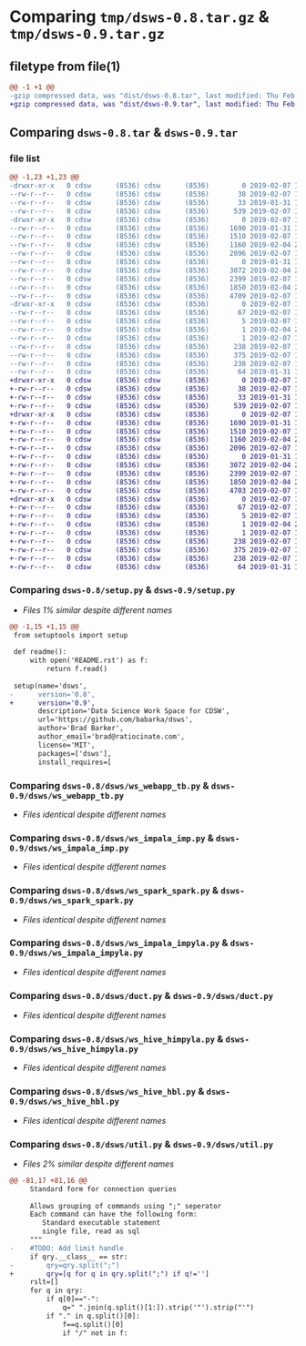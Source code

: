 # Comparing `tmp/dsws-0.8.tar.gz` & `tmp/dsws-0.9.tar.gz`

## filetype from file(1)

```diff
@@ -1 +1 @@
-gzip compressed data, was "dist/dsws-0.8.tar", last modified: Thu Feb  7 15:52:35 2019, max compression
+gzip compressed data, was "dist/dsws-0.9.tar", last modified: Thu Feb  7 17:38:41 2019, max compression
```

## Comparing `dsws-0.8.tar` & `dsws-0.9.tar`

### file list

```diff
@@ -1,23 +1,23 @@
-drwxr-xr-x   0 cdsw      (8536) cdsw      (8536)        0 2019-02-07 15:52:35.000000 dsws-0.8/
--rw-r--r--   0 cdsw      (8536) cdsw      (8536)       38 2019-02-07 15:52:35.000000 dsws-0.8/setup.cfg
--rw-r--r--   0 cdsw      (8536) cdsw      (8536)       33 2019-01-31 16:04:49.000000 dsws-0.8/MANIFEST.in
--rw-r--r--   0 cdsw      (8536) cdsw      (8536)      539 2019-02-07 15:43:42.000000 dsws-0.8/setup.py
-drwxr-xr-x   0 cdsw      (8536) cdsw      (8536)        0 2019-02-07 15:52:35.000000 dsws-0.8/dsws/
--rw-r--r--   0 cdsw      (8536) cdsw      (8536)     1690 2019-01-31 16:04:49.000000 dsws-0.8/dsws/ws_webapp_tb.py
--rw-r--r--   0 cdsw      (8536) cdsw      (8536)     1510 2019-02-07 14:44:24.000000 dsws-0.8/dsws/ws_impala_imp.py
--rw-r--r--   0 cdsw      (8536) cdsw      (8536)     1160 2019-02-04 21:08:58.000000 dsws-0.8/dsws/ws_spark_spark.py
--rw-r--r--   0 cdsw      (8536) cdsw      (8536)     2096 2019-02-07 14:53:52.000000 dsws-0.8/dsws/ws_impala_impyla.py
--rw-r--r--   0 cdsw      (8536) cdsw      (8536)        0 2019-01-31 16:04:49.000000 dsws-0.8/dsws/__init__.py
--rw-r--r--   0 cdsw      (8536) cdsw      (8536)     3072 2019-02-04 21:08:58.000000 dsws-0.8/dsws/duct.py
--rw-r--r--   0 cdsw      (8536) cdsw      (8536)     2399 2019-02-07 15:37:41.000000 dsws-0.8/dsws/ws_hive_himpyla.py
--rw-r--r--   0 cdsw      (8536) cdsw      (8536)     1850 2019-02-04 21:08:58.000000 dsws-0.8/dsws/ws_hive_hbl.py
--rw-r--r--   0 cdsw      (8536) cdsw      (8536)     4709 2019-02-07 15:16:49.000000 dsws-0.8/dsws/util.py
-drwxr-xr-x   0 cdsw      (8536) cdsw      (8536)        0 2019-02-07 15:52:35.000000 dsws-0.8/dsws.egg-info/
--rw-r--r--   0 cdsw      (8536) cdsw      (8536)       67 2019-02-07 15:52:35.000000 dsws-0.8/dsws.egg-info/requires.txt
--rw-r--r--   0 cdsw      (8536) cdsw      (8536)        5 2019-02-07 15:52:35.000000 dsws-0.8/dsws.egg-info/top_level.txt
--rw-r--r--   0 cdsw      (8536) cdsw      (8536)        1 2019-02-04 23:11:32.000000 dsws-0.8/dsws.egg-info/not-zip-safe
--rw-r--r--   0 cdsw      (8536) cdsw      (8536)        1 2019-02-07 15:52:35.000000 dsws-0.8/dsws.egg-info/dependency_links.txt
--rw-r--r--   0 cdsw      (8536) cdsw      (8536)      238 2019-02-07 15:52:35.000000 dsws-0.8/dsws.egg-info/PKG-INFO
--rw-r--r--   0 cdsw      (8536) cdsw      (8536)      375 2019-02-07 15:52:35.000000 dsws-0.8/dsws.egg-info/SOURCES.txt
--rw-r--r--   0 cdsw      (8536) cdsw      (8536)      238 2019-02-07 15:52:35.000000 dsws-0.8/PKG-INFO
--rw-r--r--   0 cdsw      (8536) cdsw      (8536)       64 2019-01-31 16:04:49.000000 dsws-0.8/README.rst
+drwxr-xr-x   0 cdsw      (8536) cdsw      (8536)        0 2019-02-07 17:38:41.000000 dsws-0.9/
+-rw-r--r--   0 cdsw      (8536) cdsw      (8536)       38 2019-02-07 17:38:41.000000 dsws-0.9/setup.cfg
+-rw-r--r--   0 cdsw      (8536) cdsw      (8536)       33 2019-01-31 16:04:49.000000 dsws-0.9/MANIFEST.in
+-rw-r--r--   0 cdsw      (8536) cdsw      (8536)      539 2019-02-07 17:37:38.000000 dsws-0.9/setup.py
+drwxr-xr-x   0 cdsw      (8536) cdsw      (8536)        0 2019-02-07 17:38:41.000000 dsws-0.9/dsws/
+-rw-r--r--   0 cdsw      (8536) cdsw      (8536)     1690 2019-01-31 16:04:49.000000 dsws-0.9/dsws/ws_webapp_tb.py
+-rw-r--r--   0 cdsw      (8536) cdsw      (8536)     1510 2019-02-07 14:44:24.000000 dsws-0.9/dsws/ws_impala_imp.py
+-rw-r--r--   0 cdsw      (8536) cdsw      (8536)     1160 2019-02-04 21:08:58.000000 dsws-0.9/dsws/ws_spark_spark.py
+-rw-r--r--   0 cdsw      (8536) cdsw      (8536)     2096 2019-02-07 14:53:52.000000 dsws-0.9/dsws/ws_impala_impyla.py
+-rw-r--r--   0 cdsw      (8536) cdsw      (8536)        0 2019-01-31 16:04:49.000000 dsws-0.9/dsws/__init__.py
+-rw-r--r--   0 cdsw      (8536) cdsw      (8536)     3072 2019-02-04 21:08:58.000000 dsws-0.9/dsws/duct.py
+-rw-r--r--   0 cdsw      (8536) cdsw      (8536)     2399 2019-02-07 15:37:41.000000 dsws-0.9/dsws/ws_hive_himpyla.py
+-rw-r--r--   0 cdsw      (8536) cdsw      (8536)     1850 2019-02-04 21:08:58.000000 dsws-0.9/dsws/ws_hive_hbl.py
+-rw-r--r--   0 cdsw      (8536) cdsw      (8536)     4703 2019-02-07 17:34:17.000000 dsws-0.9/dsws/util.py
+drwxr-xr-x   0 cdsw      (8536) cdsw      (8536)        0 2019-02-07 17:38:41.000000 dsws-0.9/dsws.egg-info/
+-rw-r--r--   0 cdsw      (8536) cdsw      (8536)       67 2019-02-07 17:38:41.000000 dsws-0.9/dsws.egg-info/requires.txt
+-rw-r--r--   0 cdsw      (8536) cdsw      (8536)        5 2019-02-07 17:38:41.000000 dsws-0.9/dsws.egg-info/top_level.txt
+-rw-r--r--   0 cdsw      (8536) cdsw      (8536)        1 2019-02-04 23:11:32.000000 dsws-0.9/dsws.egg-info/not-zip-safe
+-rw-r--r--   0 cdsw      (8536) cdsw      (8536)        1 2019-02-07 17:38:41.000000 dsws-0.9/dsws.egg-info/dependency_links.txt
+-rw-r--r--   0 cdsw      (8536) cdsw      (8536)      238 2019-02-07 17:38:41.000000 dsws-0.9/dsws.egg-info/PKG-INFO
+-rw-r--r--   0 cdsw      (8536) cdsw      (8536)      375 2019-02-07 17:38:41.000000 dsws-0.9/dsws.egg-info/SOURCES.txt
+-rw-r--r--   0 cdsw      (8536) cdsw      (8536)      238 2019-02-07 17:38:41.000000 dsws-0.9/PKG-INFO
+-rw-r--r--   0 cdsw      (8536) cdsw      (8536)       64 2019-01-31 16:04:49.000000 dsws-0.9/README.rst
```

### Comparing `dsws-0.8/setup.py` & `dsws-0.9/setup.py`

 * *Files 1% similar despite different names*

```diff
@@ -1,15 +1,15 @@
 from setuptools import setup
 
 def readme():
     with open('README.rst') as f:
         return f.read()
 
 setup(name='dsws',
-      version='0.8',
+      version='0.9',
       description='Data Science Work Space for CDSW',
       url='https://github.com/babarka/dsws',
       author='Brad Barker',
       author_email='brad@ratiocinate.com',
       license='MIT',
       packages=['dsws'],
       install_requires=[
```

### Comparing `dsws-0.8/dsws/ws_webapp_tb.py` & `dsws-0.9/dsws/ws_webapp_tb.py`

 * *Files identical despite different names*

### Comparing `dsws-0.8/dsws/ws_impala_imp.py` & `dsws-0.9/dsws/ws_impala_imp.py`

 * *Files identical despite different names*

### Comparing `dsws-0.8/dsws/ws_spark_spark.py` & `dsws-0.9/dsws/ws_spark_spark.py`

 * *Files identical despite different names*

### Comparing `dsws-0.8/dsws/ws_impala_impyla.py` & `dsws-0.9/dsws/ws_impala_impyla.py`

 * *Files identical despite different names*

### Comparing `dsws-0.8/dsws/duct.py` & `dsws-0.9/dsws/duct.py`

 * *Files identical despite different names*

### Comparing `dsws-0.8/dsws/ws_hive_himpyla.py` & `dsws-0.9/dsws/ws_hive_himpyla.py`

 * *Files identical despite different names*

### Comparing `dsws-0.8/dsws/ws_hive_hbl.py` & `dsws-0.9/dsws/ws_hive_hbl.py`

 * *Files identical despite different names*

### Comparing `dsws-0.8/dsws/util.py` & `dsws-0.9/dsws/util.py`

 * *Files 2% similar despite different names*

```diff
@@ -81,17 +81,16 @@
     Standard form for connection queries
     
     Allows grouping of commands using ";" seperator
     Each command can have the following form:
        Standard executable statement
        single file, read as sql
     """
-    #TODO: Add limit handle
     if qry.__class__ == str:
-        qry=qry.split(";")
+        qry=[q for q in qry.split(";") if q!='']
     rslt=[]
     for q in qry:
         if q[0]=="-":
             q=" ".join(q.split()[1:]).strip('"').strip("'")
         if "." in q.split()[0]:
             f==q.split()[0]
             if "/" not in f:
```

